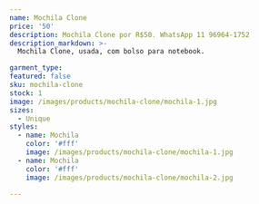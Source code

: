 ```yaml
---
name: Mochila Clone
price: '50'
description: Mochila Clone por R$50. WhatsApp 11 96964-1752
description_markdown: >-
  Mochila Clone, usada, com bolso para notebook.

garment_type:
featured: false
sku: mochila-clone
stock: 1
image: /images/products/mochila-clone/mochila-1.jpg
sizes:
  - Unique
styles:
  - name: Mochila
    color: '#fff'
    image: /images/products/mochila-clone/mochila-1.jpg
  - name: Mochila
    color: '#fff'
    image: /images/products/mochila-clone/mochila-2.jpg

---
```

